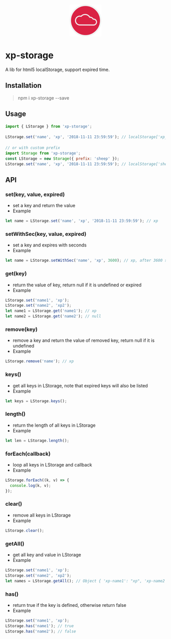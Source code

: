 <p align="center"><img width="100" src="https://raw.githubusercontent.com/excaliburhan/xp-storage/master/logo.png" alt="logo"></p>

# xp-storage

A lib for html5 localStorage, support expired time.

## Installation

> npm i xp-storage --save

## Usage

```js
import { LStorage } from 'xp-storage';

LStorage.set('name', 'xp', '2018-11-11 23:59:59'); // localStorage['xp_name'] = 'xp'

// or with custom prefix
import Storage from 'xp-storage';
const LStorage = new Storage({ prefix: 'sheep' });
LStorage.set('name', 'xp', '2018-11-11 23:59:59'); // localStorage['sheep_name'] = 'xp'
```

## API

### set(key, value, expired)

- set a key and return the value
- Example

```js
let name = LStorage.set('name', 'xp', '2018-11-11 23:59:59'); // xp
```

### setWithSec(key, value, expired)

- set a key and expires with seconds
- Example

```js
let name = LStorage.setWithSec('name', 'xp', 3600); // xp, after 3600 seconds, key will be expired
```

### get(key)

- return the value of key, return null if it is undefined or expired
- Example

```js
LStorage.set('name1', 'xp');
LStorage.set('name2', 'xp2');
let name1 = LStorage.get('name1'); // xp
let name2 = LStorage.get('name2'); // null
```

### remove(key)

- remove a key and return the value of removed key, return null if it is undefined
- Example

```js
LStorage.remove('name'); // xp
```

### keys()

- get all keys in LStorage, note that expired keys will also be listed
- Example

```js
let keys = LStorage.keys();
```

### length()

- return the length of all keys in LStorage
- Example

```js
let len = LStorage.length();
```

### forEach(callback)

- loop all keys in LStorage and callback
- Example

```js
LStorage.forEach((k, v) => {
  console.log(k, v);
});
```

### clear()

- remove all keys in LStorage
- Example

```js
LStorage.clear();
```

### getAll()

- get all key and value in LStorage
- Example

```js
LStorage.set('name1', 'xp');
LStorage.set('name2', 'xp2');
let names = LStorage.getAll(); // Object { 'xp-name1': "xp", 'xp-name2': "xp2" }
```

### has()

- return true if the key is defined, otherwise return false
- Example

```js
LStorage.set('name1', 'xp');
LStorage.has('name1'); // true
LStorage.has('name2'); // false
```
